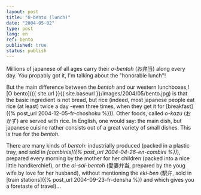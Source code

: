```yaml
---
layout: post
title: "O-bento (lunch)"
date: "2004-05-02"
type: post
lang: en
ref: bento
published: true
status: publish
---
```


 

Millions of japanese of all ages carry their _o-bentoh_ (お弁当) along every day. You propably got it, I'm talking about the "honorable lunch"!

But the main difference between the _bentoh_ and our western lunchboxes,![O bento]({{ site.url }}{{ site.baseurl }}/images/2004/05/bento.jpg) is that the basic ingredient is not bread, but rice (indeed, most japanese people eat rice (at least) twice a day -even three times, when they get it for [breakfast]({% post_url 2004-12-05-fr-choshoku %})). Other foods, called _o-kazu_ (おかず) are served with rice. In English, one would say: the main dish, but japanese cuisine rather consists out of a great variety of small dishes. This is true for the _bentoh_.

There are many kinds of _bentoh_: industrially produced (packed in a plastic tray, and sold in _[combinis]({% post_url 2004-04-26-en-combini %})_), prepared every morning by the mother for her children (packed into a nice little handkerchief), or the _ai-sai-bentoh_ (愛妻弁当, prepared by the youg wife by love for her husband), without mentioning the _eki-ben_ (駅弁, sold in [train stations]({% post_url 2004-09-23-fr-densha %}) and which gives you a foretaste of travel)...


